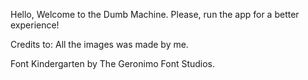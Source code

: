 Hello, Welcome to the Dumb Machine.
Please, run the app for a better experience!


Credits to:
All the images was made by me.

Font Kindergarten by The Geronimo Font Studios.
